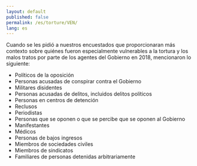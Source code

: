 ```yaml
---
layout: default
published: false
permalink: /es/torture/VEN/
lang: es
---
```


Cuando se les pidió a nuestros encuestados que proporcionaran más contexto sobre quiénes fueron especialmente vulnerables a la tortura y los malos tratos por parte de los agentes del Gobierno en 2018, mencionaron lo siguiente:
-	Políticos de la oposición
-	Personas acusadas de conspirar contra el Gobierno
-	Militares disidentes
-	Personas acusadas de delitos, incluidos delitos políticos
-	Personas en centros de detención
-	Reclusos
-	Periodistas
-	Personas que se oponen o que se percibe que se oponen al Gobierno
-	Manifestantes
-	Médicos
-	Personas de bajos ingresos 
-	Miembros de sociedades civiles
-	Miembros de sindicatos
-	Familiares de personas detenidas arbitrariamente

